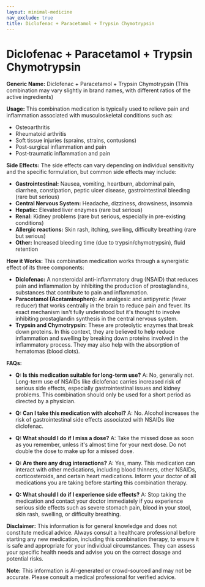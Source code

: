 ```yaml
---
layout: minimal-medicine
nav_exclude: true
title: Diclofenac + Paracetamol + Trypsin Chymotrypsin
---
```


# Diclofenac + Paracetamol + Trypsin Chymotrypsin

**Generic Name:** Diclofenac + Paracetamol + Trypsin Chymotrypsin (This combination may vary slightly in brand names, with different ratios of the active ingredients)

**Usage:** This combination medication is typically used to relieve pain and inflammation associated with musculoskeletal conditions such as:

* Osteoarthritis
* Rheumatoid arthritis
* Soft tissue injuries (sprains, strains, contusions)
* Post-surgical inflammation and pain
* Post-traumatic inflammation and pain


**Side Effects:**  The side effects can vary depending on individual sensitivity and the specific formulation, but common side effects may include:

* **Gastrointestinal:** Nausea, vomiting, heartburn, abdominal pain, diarrhea, constipation, peptic ulcer disease, gastrointestinal bleeding (rare but serious)
* **Central Nervous System:** Headache, dizziness, drowsiness, insomnia
* **Hepatic:** Elevated liver enzymes (rare but serious)
* **Renal:** Kidney problems (rare but serious, especially in pre-existing conditions)
* **Allergic reactions:** Skin rash, itching, swelling, difficulty breathing (rare but serious)
* **Other:** Increased bleeding time (due to trypsin/chymotrypsin), fluid retention


**How it Works:** This combination medication works through a synergistic effect of its three components:

* **Diclofenac:** A nonsteroidal anti-inflammatory drug (NSAID) that reduces pain and inflammation by inhibiting the production of prostaglandins, substances that contribute to pain and inflammation.
* **Paracetamol (Acetaminophen):** An analgesic and antipyretic (fever reducer) that works centrally in the brain to reduce pain and fever.  Its exact mechanism isn't fully understood but it's thought to involve inhibiting prostaglandin synthesis in the central nervous system.
* **Trypsin and Chymotrypsin:** These are proteolytic enzymes that break down proteins. In this context, they are believed to help reduce inflammation and swelling by breaking down proteins involved in the inflammatory process.  They may also help with the absorption of hematomas (blood clots).


**FAQs:**

* **Q: Is this medication suitable for long-term use?**  A:  No, generally not. Long-term use of NSAIDs like diclofenac carries increased risk of serious side effects, especially gastrointestinal issues and kidney problems.  This combination should only be used for a short period as directed by a physician.

* **Q: Can I take this medication with alcohol?** A:  No. Alcohol increases the risk of gastrointestinal side effects associated with NSAIDs like diclofenac.

* **Q:  What should I do if I miss a dose?** A: Take the missed dose as soon as you remember, unless it's almost time for your next dose.  Do not double the dose to make up for a missed dose.

* **Q:  Are there any drug interactions?** A: Yes, many.  This medication can interact with other medications, including blood thinners, other NSAIDs, corticosteroids, and certain heart medications.  Inform your doctor of all medications you are taking before starting this combination therapy.

* **Q:  What should I do if I experience side effects?** A: Stop taking the medication and contact your doctor immediately if you experience serious side effects such as severe stomach pain, blood in your stool, skin rash, swelling, or difficulty breathing.


**Disclaimer:** This information is for general knowledge and does not constitute medical advice.  Always consult a healthcare professional before starting any new medication, including this combination therapy, to ensure it is safe and appropriate for your individual circumstances.  They can assess your specific health needs and advise you on the correct dosage and potential risks.


**Note:** This information is AI-generated or crowd-sourced and may not be accurate. Please consult a medical professional for verified advice.